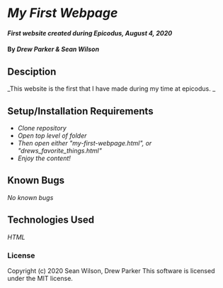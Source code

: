 # _My First Webpage_

#### _First website created during Epicodus, August 4, 2020_

#### By _**Drew Parker & Sean Wilson**_

## Desciption

_This website is the first that I have made during my time at epicodus. _

## Setup/Installation Requirements

* _Clone repository_
* _Open top level of folder_
* _Then open either "my-first-webpage.html", or "drews_favorite_things.html"_
* _Enjoy the content!_

## Known Bugs

_No known bugs_

## Technologies Used

_HTML_

### License

Copyright (c) 2020 Sean Wilson, Drew Parker This software is licensed under the MIT license. 